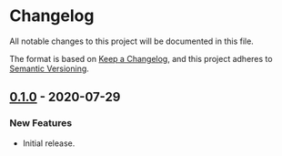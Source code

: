 # Changelog
All notable changes to this project will be documented in this file.

The format is based on [Keep a Changelog](https://keepachangelog.com/en/1.0.0/),
and this project adheres to [Semantic Versioning](https://semver.org/spec/v2.0.0.html).

## [0.1.0] - 2020-07-29

### New Features

* Initial release.

[Unreleased]: https://github.com/wearerequired/js/releases/tag/@wearerequired/wordpress-plugin-boilerplate@0.1.0...HEAD
[0.1.0]: https://github.com/wearerequired/js/releases/tag/@wearerequired/wordpress-plugin-boilerplate@0.1.0
